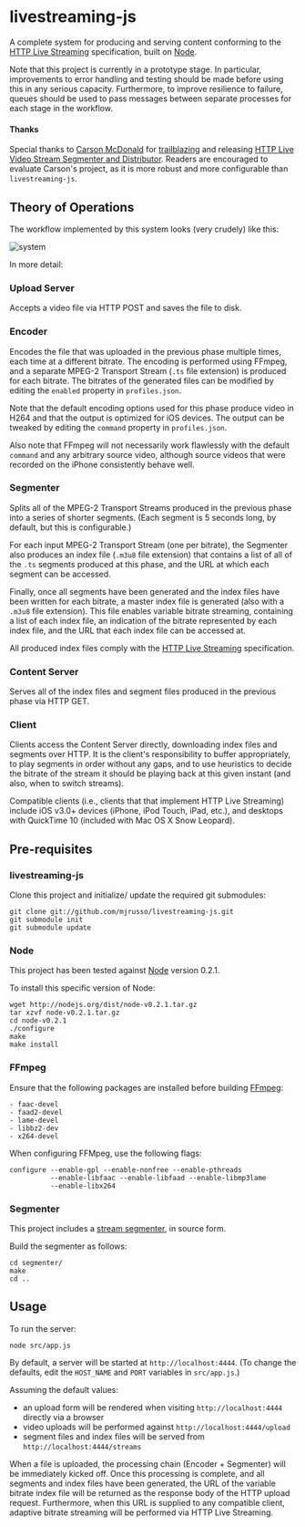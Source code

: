 # livestreaming-js

A complete system for producing and serving content conforming to the [HTTP Live Streaming](http://tools.ietf.org/html/draft-pantos-http-live-streaming) specification, built on [Node](http://nodejs.org/).

Note that this project is currently in a prototype stage.  In particular, improvements to error handling and testing should be made before using this in any serious capacity.  Furthermore, to improve resilience to failure, queues should be used to pass messages between separate processes for each stage in the workflow.

#### Thanks

Special thanks to [Carson McDonald](http://www.ioncannon.net/about/) for [trailblazing](http://www.ioncannon.net/projects/http-live-video-stream-segmenter-and-distributor/) and releasing [HTTP Live Video Stream Segmenter and Distributor](http://github.com/carsonmcdonald/HTTP-Live-Video-Stream-Segmenter-and-Distributor).  Readers are encouraged to evaluate Carson's project, as it is more robust and more configurable than `livestreaming-js`.

## Theory of Operations

The workflow implemented by this system looks (very crudely) like this:

![system](http://github.com/mjrusso/livestreaming-js/raw/master/assets/system.png)

In more detail:

### Upload Server

Accepts a video file via HTTP POST and saves the file to disk.

### Encoder

Encodes the file that was uploaded in the previous phase multiple times, each time at a different bitrate.  The encoding is performed using FFmpeg, and a separate MPEG-2 Transport Stream (`.ts` file extension) is produced for each bitrate.  The bitrates of the generated files can be modified by editing the `enabled` property in `profiles.json`.

Note that the default encoding options used for this phase produce video in H264 and that the output is optimized for iOS devices.  The output can be tweaked by editing the `command` property in `profiles.json`.

Also note that FFmpeg will not necessarily work flawlessly with the default `command` and any arbitrary source video, although source videos that were recorded on the iPhone consistently behave well.

### Segmenter

Splits all of the MPEG-2 Transport Streams produced in the previous phase into a series of shorter segments. (Each segment is 5 seconds long, by default, but this is configurable.)

For each input MPEG-2 Transport Stream (one per bitrate), the Segmenter also produces an index file (`.m3u8` file extension) that contains a list of all of the `.ts` segments produced at this phase, and the URL at which each segment can be accessed.

Finally, once all segments have been generated and the index files have been written for each bitrate, a master index file is generated (also with a `.m3u8` file extension).  This file enables variable bitrate streaming, containing a list of each index file, an indication of the bitrate represented by each index file, and the URL that each index file can be accessed at.

All produced index files comply with the [HTTP Live Streaming](http://tools.ietf.org/html/draft-pantos-http-live-streaming) specification.

### Content Server

Serves all of the index files and segment files produced in the previous phase via HTTP GET.

### Client

Clients access the Content Server directly, downloading index files and segments over HTTP.  It is the client's responsibility to buffer appropriately, to play segments in order without any gaps, and to use heuristics to decide the bitrate of the stream it should be playing back at this given instant (and also, when to switch streams).

Compatible clients (i.e., clients that that implement HTTP Live Streaming) include iOS v3.0+ devices (iPhone, iPod Touch, iPad, etc.), and desktops with QuickTime 10 (included with Mac OS X Snow Leopard).

## Pre-requisites

### livestreaming-js

Clone this project and initialize/ update the required git submodules:

    git clone git://github.com/mjrusso/livestreaming-js.git
    git submodule init
    git submodule update

### Node

This project has been tested against [Node](http://nodejs.org/) version 0.2.1.

To install this specific version of Node:

    wget http://nodejs.org/dist/node-v0.2.1.tar.gz
    tar xzvf node-v0.2.1.tar.gz
    cd node-v0.2.1
    ./configure
    make
    make install

### FFmpeg

Ensure that the following packages are installed before building [FFmpeg](http://ffmpeg.org/):

    - faac-devel
    - faad2-devel
    - lame-devel
    - libbz2-dev
    - x264-devel

When configuring FFMpeg, use the following flags:

    configure --enable-gpl --enable-nonfree --enable-pthreads
              --enable-libfaac --enable-libfaad --enable-libmp3lame
              --enable-libx264

### Segmenter

This project includes a [stream segmenter](http://svn.assembla.com/svn/legend/segmenter/), in source form.

Build the segmenter as follows:

    cd segmenter/
    make
    cd ..

## Usage

To run the server:

    node src/app.js

By default, a server will be started at `http://localhost:4444`.  (To change the defaults, edit the `HOST_NAME` and `PORT` variables in `src/app.js`.)

Assuming the default values:

- an upload form will be rendered when visiting `http://localhost:4444` directly via a browser
- video uploads will be performed against `http://localhost:4444/upload`
- segment files and index files will be served from `http://localhost:4444/streams`

When a file is uploaded, the processing chain (Encoder + Segmenter) will be immediately kicked off.  Once this processing is complete, and all segments and index files have been generated, the URL of the variable bitrate index file will be returned as the response body of the HTTP upload request.  Furthermore, when this URL is supplied to any compatible client, adaptive bitrate streaming will be performed via HTTP Live Streaming.
